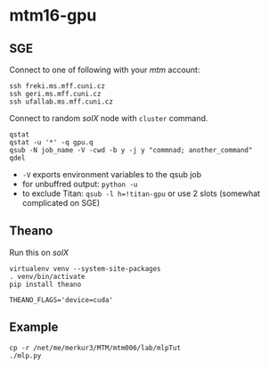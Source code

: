 # mtm16-gpu

## SGE

Connect to one of following with your *mtm* account:

```
ssh freki.ms.mff.cuni.cz
ssh geri.ms.mff.cuni.cz
ssh ufallab.ms.mff.cuni.cz
```

Connect to random *solX* node with `cluster` command.

```
qstat
qstat -u '*' -q gpu.q
qsub -N job_name -V -cwd -b y -j y "commnad; another_command"
qdel
```

- `-V` exports environment variables to the qsub job
- for unbuffred output: `python -u`
- to exclude Titan: `qsub -l h=!titan-gpu` or use 2 slots (somewhat complicated on SGE)

## Theano

Run this on *solX*

```
virtualenv venv --system-site-packages
. venv/bin/activate
pip install theano
```

`THEANO_FLAGS='device=cuda'`

## Example

```
cp -r /net/me/merkur3/MTM/mtm006/lab/mlpTut
./mlp.py
```
